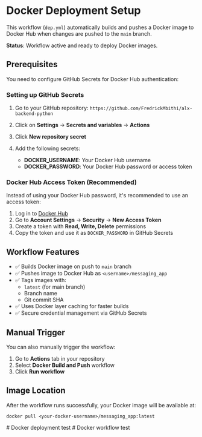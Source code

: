 # Docker Deployment Setup

This workflow (`dep.yml`) automatically builds and pushes a Docker image to Docker Hub when changes are pushed to the `main` branch.

**Status**: Workflow active and ready to deploy Docker images.

## Prerequisites

You need to configure GitHub Secrets for Docker Hub authentication:

### Setting up GitHub Secrets

1. Go to your GitHub repository: `https://github.com/FredrickMbithi/alx-backend-python`
2. Click on **Settings** → **Secrets and variables** → **Actions**
3. Click **New repository secret**
4. Add the following secrets:

   - **DOCKER_USERNAME**: Your Docker Hub username
   - **DOCKER_PASSWORD**: Your Docker Hub password or access token

### Docker Hub Access Token (Recommended)

Instead of using your Docker Hub password, it's recommended to use an access token:

1. Log in to [Docker Hub](https://hub.docker.com/)
2. Go to **Account Settings** → **Security** → **New Access Token**
3. Create a token with **Read, Write, Delete** permissions
4. Copy the token and use it as `DOCKER_PASSWORD` in GitHub Secrets

## Workflow Features

- ✅ Builds Docker image on push to `main` branch
- ✅ Pushes image to Docker Hub as `<username>/messaging_app`
- ✅ Tags images with:
  - `latest` (for main branch)
  - Branch name
  - Git commit SHA
- ✅ Uses Docker layer caching for faster builds
- ✅ Secure credential management via GitHub Secrets

## Manual Trigger

You can also manually trigger the workflow:

1. Go to **Actions** tab in your repository
2. Select **Docker Build and Push** workflow
3. Click **Run workflow**

## Image Location

After the workflow runs successfully, your Docker image will be available at:

```
docker pull <your-docker-username>/messaging_app:latest
```

#   D o c k e r   d e p l o y m e n t   t e s t 
 
 #   D o c k e r   w o r k f l o w   t e s t 
 
 
